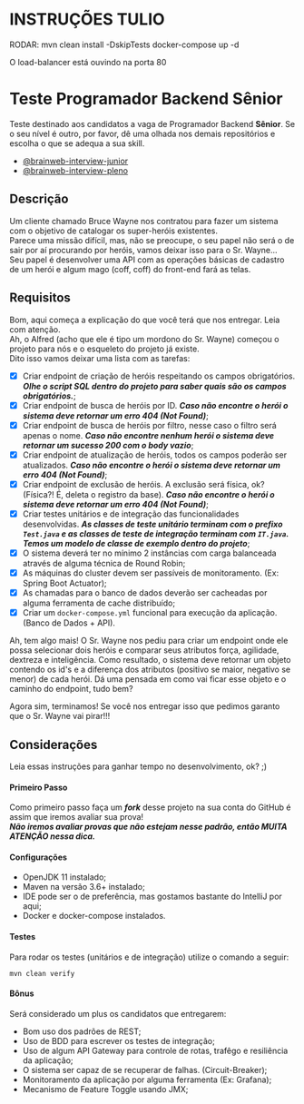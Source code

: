 # INSTRUÇÕES TULIO
RODAR: 
mvn clean install -DskipTests
docker-compose up -d

O load-balancer está ouvindo na porta 80


# Teste Programador Backend Sênior
Teste destinado aos candidatos a vaga de Programador Backend <b>Sênior</b>. Se o seu nível é outro, por favor, dê uma olhada nos demais repositórios e escolha o que se adequa a sua skill. 
- [@brainweb-interview-junior](https://github.com/brainweb-br/brainweb-interview-junior)
- [@brainweb-interview-pleno](https://github.com/brainweb-br/brainweb-interview-pleno)

## Descrição
Um cliente chamado Bruce Wayne nos contratou para fazer um sistema com o objetivo de catalogar os super-heróis existentes.
</br>
Parece uma missão difícil, mas, não se preocupe, o seu papel não será o de sair por aí procurando por heróis, vamos deixar isso para o Sr. Wayne...
</br>
Seu papel é desenvolver uma API com as operações básicas de cadastro de um herói e algum mago (coff, coff) do front-end fará as telas.
</br>

## Requisitos
Bom, aqui começa a explicação do que você terá que nos entregar. Leia com atenção.
</br>
Ah, o Alfred (acho que ele é tipo um mordono do Sr. Wayne) começou o projeto para nós e o esqueleto do projeto já existe.
</br>Dito isso vamos deixar uma lista com as tarefas:
- [x] Criar endpoint de criação de heróis respeitando os campos obrigatórios. ***Olhe o script SQL dentro do projeto para saber quais são os campos obrigatórios.***;
- [x] Criar endpoint de busca de heróis por ID. ***Caso não encontre o herói o sistema deve retornar um erro 404 (Not Found)***;
- [x] Criar endpoint de busca de heróis por filtro, nesse caso o filtro será apenas o nome. ***Caso não encontre nenhum herói o sistema deve retornar um sucesso 200 com o body vazio***;
- [x] Criar endpoint de atualização de heróis, todos os campos poderão ser atualizados. ***Caso não encontre o herói o sistema deve retornar um erro 404 (Not Found)***;
- [x] Criar endpoint de exclusão de heróis. A exclusão será física, ok? (Física?! É, deleta o registro da base). ***Caso não encontre o herói o sistema deve retornar um erro 404 (Not Found)***;
- [x] Criar testes unitários e de integração das funcionalidades desenvolvidas. ***As classes de teste unitário terminam com o prefixo `Test.java` e as classes de teste de integração terminam com `IT.java`. Temos um modelo de classe de exemplo dentro do projeto***;
- [x] O sistema deverá ter no mínimo 2 instâncias com carga balanceada através de alguma técnica de Round Robin;
- [x] As máquinas do cluster devem ser passíveis de monitoramento. (Ex: Spring Boot Actuator);
- [x] As chamadas para o banco de dados deverão ser cacheadas por alguma ferramenta de cache distribuído; 
- [x] Criar um `docker-compose.yml` funcional para execução da aplicação. (Banco de Dados + API).

Ah, tem algo mais! O Sr. Wayne nos pediu para criar um endpoint onde ele possa selecionar dois heróis e comparar seus atributos força, agilidade, dextreza e inteligência. Como resultado, o sistema deve retornar um objeto contendo os id's e a diferença dos atributos (positivo se maior, negativo se menor) de cada herói. Dá uma pensada em como vai ficar esse objeto e o caminho do endpoint, tudo bem?
<p>
Agora sim, terminamos! Se você nos entregar isso que pedimos garanto que o Sr. Wayne vai pirar!!!

## Considerações
Leia essas instruções para ganhar tempo no desenvolvimento, ok? ;)
</br>
#### Primeiro Passo
Como primeiro passo faça um ***fork*** desse projeto na sua conta do GitHub é assim que iremos avaliar sua prova!</br>
***Não iremos avaliar provas que não estejam nesse padrão, então MUITA ATENÇÃO nessa dica.***
#### Configurações
- OpenJDK 11 instalado;
- Maven na versão 3.6+ instalado;
- IDE pode ser o de preferência, mas gostamos bastante do IntelliJ por aqui;
- Docker e docker-compose instalados.

#### Testes
Para rodar os testes (unitários e de integração) utilize o comando a seguir:
```
mvn clean verify
```

#### Bônus
Será considerado um plus os candidatos que entregarem:
- Bom uso dos padrões de REST;
- Uso de BDD para escrever os testes de integração;
- Uso de algum API Gateway para controle de rotas, trafêgo e resiliência da aplicação;
- O sistema ser capaz de se recuperar de falhas. (Circuit-Breaker);
- Monitoramento da aplicação por alguma ferramenta (Ex: Grafana);
- Mecanismo de Feature Toggle usando JMX;
